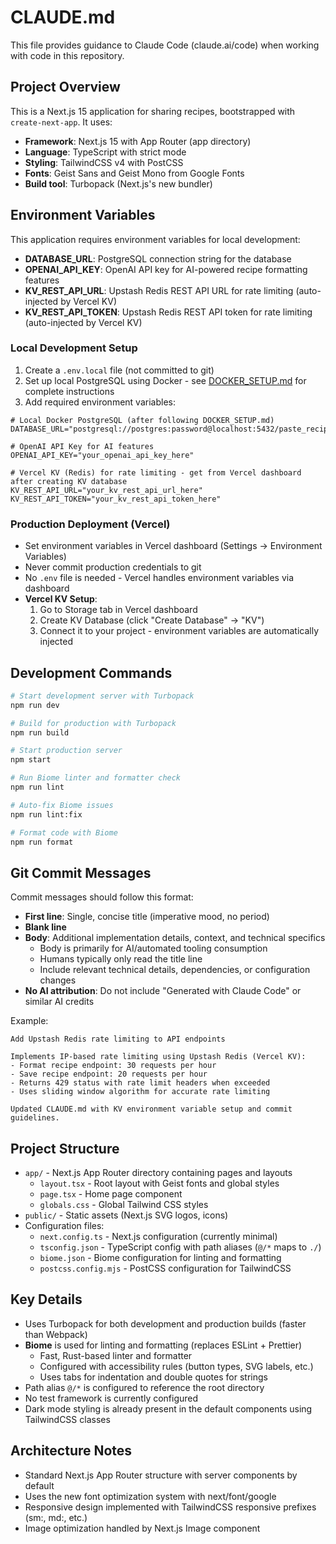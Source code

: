 # CLAUDE.md

This file provides guidance to Claude Code (claude.ai/code) when working with code in this repository.

## Project Overview
This is a Next.js 15 application for sharing recipes, bootstrapped with `create-next-app`. It uses:
- **Framework**: Next.js 15 with App Router (app directory)
- **Language**: TypeScript with strict mode
- **Styling**: TailwindCSS v4 with PostCSS
- **Fonts**: Geist Sans and Geist Mono from Google Fonts
- **Build tool**: Turbopack (Next.js's new bundler)

## Environment Variables
This application requires environment variables for local development:

- **DATABASE_URL**: PostgreSQL connection string for the database
- **OPENAI_API_KEY**: OpenAI API key for AI-powered recipe formatting features
- **KV_REST_API_URL**: Upstash Redis REST API URL for rate limiting (auto-injected by Vercel KV)
- **KV_REST_API_TOKEN**: Upstash Redis REST API token for rate limiting (auto-injected by Vercel KV)

### Local Development Setup
1. Create a `.env.local` file (not committed to git)
2. Set up local PostgreSQL using Docker - see [DOCKER_SETUP.md](DOCKER_SETUP.md) for complete instructions
3. Add required environment variables:

```env
# Local Docker PostgreSQL (after following DOCKER_SETUP.md)
DATABASE_URL="postgresql://postgres:password@localhost:5432/paste_recipe_dev"

# OpenAI API Key for AI features
OPENAI_API_KEY="your_openai_api_key_here"

# Vercel KV (Redis) for rate limiting - get from Vercel dashboard after creating KV database
KV_REST_API_URL="your_kv_rest_api_url_here"
KV_REST_API_TOKEN="your_kv_rest_api_token_here"
```

### Production Deployment (Vercel)
- Set environment variables in Vercel dashboard (Settings → Environment Variables)
- Never commit production credentials to git
- No `.env` file is needed - Vercel handles environment variables via dashboard
- **Vercel KV Setup**:
  1. Go to Storage tab in Vercel dashboard
  2. Create KV Database (click "Create Database" → "KV")
  3. Connect it to your project - environment variables are automatically injected

## Development Commands
```bash
# Start development server with Turbopack
npm run dev

# Build for production with Turbopack
npm run build

# Start production server
npm start

# Run Biome linter and formatter check
npm run lint

# Auto-fix Biome issues
npm run lint:fix

# Format code with Biome
npm run format
```

## Git Commit Messages
Commit messages should follow this format:
- **First line**: Single, concise title (imperative mood, no period)
- **Blank line**
- **Body**: Additional implementation details, context, and technical specifics
  - Body is primarily for AI/automated tooling consumption
  - Humans typically only read the title line
  - Include relevant technical details, dependencies, or configuration changes
- **No AI attribution**: Do not include "Generated with Claude Code" or similar AI credits

Example:
```
Add Upstash Redis rate limiting to API endpoints

Implements IP-based rate limiting using Upstash Redis (Vercel KV):
- Format recipe endpoint: 30 requests per hour
- Save recipe endpoint: 20 requests per hour
- Returns 429 status with rate limit headers when exceeded
- Uses sliding window algorithm for accurate rate limiting

Updated CLAUDE.md with KV environment variable setup and commit guidelines.
```

## Project Structure
- `app/` - Next.js App Router directory containing pages and layouts
  - `layout.tsx` - Root layout with Geist fonts and global styles
  - `page.tsx` - Home page component
  - `globals.css` - Global Tailwind CSS styles
- `public/` - Static assets (Next.js SVG logos, icons)
- Configuration files:
  - `next.config.ts` - Next.js configuration (currently minimal)
  - `tsconfig.json` - TypeScript config with path aliases (`@/*` maps to `./`)
  - `biome.json` - Biome configuration for linting and formatting
  - `postcss.config.mjs` - PostCSS configuration for TailwindCSS

## Key Details
- Uses Turbopack for both development and production builds (faster than Webpack)
- **Biome** is used for linting and formatting (replaces ESLint + Prettier)
  - Fast, Rust-based linter and formatter
  - Configured with accessibility rules (button types, SVG labels, etc.)
  - Uses tabs for indentation and double quotes for strings
- Path alias `@/*` is configured to reference the root directory
- No test framework is currently configured
- Dark mode styling is already present in the default components using TailwindCSS classes

## Architecture Notes
- Standard Next.js App Router structure with server components by default
- Uses the new font optimization system with next/font/google
- Responsive design implemented with TailwindCSS responsive prefixes (sm:, md:, etc.)
- Image optimization handled by Next.js Image component